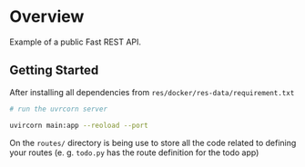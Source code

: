 # Overview

Example of a public Fast REST API.

## Getting Started
After installing all dependencies from `res/docker/res-data/requirement.txt`

```bash
# run the uvrcorn server

uvircorn main:app --reoload --port
```

On the `routes/` directory is being use to store all the code related to defining your routes (e. g. `todo.py` has the route definition for the todo app)


